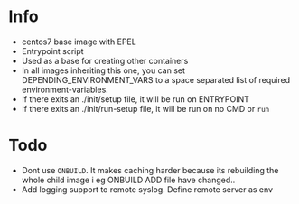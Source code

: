 # Info
* centos7 base image with EPEL
* Entrypoint script
* Used as a base for creating other containers
* In all images inheriting this one, you can set DEPENDING_ENVIRONMENT_VARS to a space separated list of required environment-variables.
* If there exits an ./init/setup file, it will be run on ENTRYPOINT
* If there exits an ./init/run-setup file, it will be run on no CMD or `run`

# Todo
* Dont use `ONBUILD`. It makes caching harder because its rebuilding the whole child image i eg ONBUILD ADD file have changed..
* Add logging support to remote syslog. Define remote server as env
